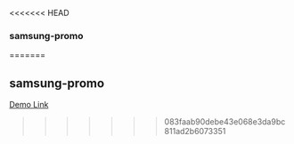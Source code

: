 <<<<<<< HEAD
### samsung-promo

=======
## samsung-promo
[Demo Link](https://zhenia-verbitskaya.github.io/samsung-promo/)
>>>>>>> 083faab90debe43e068e3da9bc811ad2b6073351
